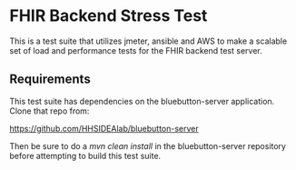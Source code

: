 # FHIR Backend Stress Test

This is a test suite that utilizes jmeter, ansible and AWS to make a scalable
set of load and performance tests for the FHIR backend test server.

## Requirements

This test suite has dependencies on the bluebutton-server application.  Clone
that repo from: 

https://github.com/HHSIDEAlab/bluebutton-server

Then be sure to do a _mvn clean install_ in the bluebutton-server repository
before attempting to build this test suite.


